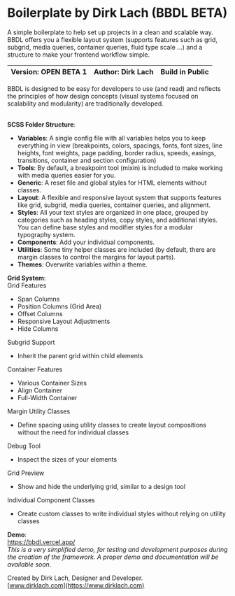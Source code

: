 # Boilerplate by Dirk Lach (BBDL BETA)

A simple boilerplate to help set up projects in a clean and scalable way. BBDL offers you a flexible layout system (supports features such as grid, subgrid, media queries, container queries, fluid type scale …) and a structure to make your frontend workflow simple.<br>

| **Version:** OPEN BETA 1 | **Author:** Dirk Lach | Build in Public |
| --- | --- | --- |

BBDL is designed to be easy for developers to use (and read) and reflects the principles of how design concepts (visual systems focused on scalability and modularity) are traditionally developed.<br><br>

**SCSS Folder Structure**:<br>
- **Variables**: A single config file with all variables helps you to keep everything in view (breakpoints, colors, spacings, fonts, font sizes, line heights, font weights, page padding, border radius, speeds, easings, transitions, container and section configuration)
- **Tools**: By default, a breakpoint tool (mixin) is included to make working with media queries easier for you.
- **Generic**: A reset file and global styles for HTML elements without classes.
- **Layout**: A flexible and responsive layout system that supports features like grid, subgrid, media queries, container queries, and alignment.
- **Styles**: All your text styles are organized in one place, grouped by categories such as heading styles, copy styles, and additional styles. You can define base styles and modifier styles for a modular typography system.
- **Components**: Add your individual components.
- **Utilities**: Some tiny helper classes are included (by default, there are margin classes to control the margins for layout parts).
- **Themes**: Overwrite variables within a theme.

**Grid System**:<br>
Grid Features
- Span Columns
- Position Columns (Grid Area)
- Offset Columns
- Responsive Layout Adjustments
- Hide Columns

Subgrid Support
- Inherit the parent grid within child elements

Container Features
- Various Container Sizes
- Align Container
- Full-Width Container

Margin Utility Classes
- Define spacing using utility classes to create layout compositions without the need for individual classes

Debug Tool
- Inspect the sizes of your elements

Grid Preview
- Show and hide the underlying grid, similar to a design tool

Individual Component Classes
- Create custom classes to write individual styles without relying on utility classes

**Demo**:<br>
https://bbdl.vercel.app/ <br>
*This is a very simplified demo, for testing and development purposes during the creation of the framework. A proper demo and documentation will be available soon.*<br>

Created by Dirk Lach, Designer and Developer.<br>
[www.dirklach.com](https://www.dirklach.com)

<!--
Playground: [https://friendlycss.vercel.app/](https://friendlycss.vercel.app/)

---

# Folder structure

- **00-vendor**
- **01-foundations**
  - \_animation.scss
  - \_color.scss
  - \_fonts.scss
  - \_global.scss
  - \_index.scss
  - \_reset.scss
  - \_responsive.scss
  - \_spacing.scss
  - \_helper.scss
  - \_transitions.scss
  - \_type-scale.scss
  - \_typography.scss
  - \_z-index.scss
- **02-components**
  - \_acomponent.scss
  - \_bcomponent.scss
  - \_ccomponent.scss
  - \_dcomponent.scss
  - \_index.scss
  - \_xcomponent.scss

---

# General

## General › Class Naming

- I am using [BEM](https://getbem.com/) to structure my CSS classes.

## General › Nesting (SCSS)

- For readability reasons I avoid nesting my code as soon as I leave a specific part or element.
- I use nested code only for pseudo classes, pseudo elements, and media queries.

## General › File Structure

- Import the foundations with the help of @use (if needed)
- Divide every component or nested element in a file with a bold divider. This help to structure your file and find each part wuickly, while resucing the mental load.

```css
@use "../01-foundations" as *;

// ==================================================================
// Components / A Component
// ==================================================================

.c-acomponent {
  display: flex;
}
```

## General › Declaration order

Choose a style for organizing your CSS declarations based on the needs of each project. I recommend either alphabetical or type-based ordering, as demonstrated in the following example (inspired by Idiomatic CSS).

```css
.selector {
  /* Positioning */
  position: absolute;
  z-index: 10;
  top: 0;
  right: 0;
  bottom: 0;
  left: 0;

  /* Display & Box Model */
  display: inline-block;
  overflow: hidden;
  box-sizing: border-box;
  width: 100px;
  height: 100px;
  padding: 10px;
  border: 10px solid #333;
  margin: 10px;

  /* Other */
  background: #000;
  color: #fff;
  font-family: sans-serif;
  font-size: 16px;
  text-align: right;
}
```

---

# Foundations

## Foundations › Animation

- …

## Foundations › Color

- Only use colors which are defined as variables in your foundations

## Foundations › Fonts

- …

## Foundations › Global

- …

## Foundations › Index

- Sort your imports alphabetically

```scss
@forward "breadcrumb";
@forward "card";
@forward "facts";
@forward "footer";
@forward "headerbar";
@forward "heading";
@forward "hero";
@forward "marquee";
@forward "metabar";
@forward "section";
@forward "subheading";
```

## Foundations › Reset

- …

## Foundations › Responsive

- …

## Foundations › Spacing

- …

## Foundations › Helper

- …

## Foundations › Transitions

- …

## Foundations › Type Scale

- …

## Foundations › Typography

- The following font decisions should only made in the foundations, not in the components itself:
  - font-family
  - font-weight
  - font-size
  - line-height
  - color
  - transitions
  - hover effects

## Foundations › z-index

- …

---

# Components

## Components › File Structure

- As mentioned under ‘General,’ you should separate each element of your component using a bold divider.

```css
// ==================================================================
// Components / A Component
// ==================================================================

.c-acomponent {
  display: flex;
}

// ==================================================================
// Components / A Component > Title
// ==================================================================

.c-acomponent__title {
  display: flex;

  &::before {
    content: "—";
  }
}

// ==================================================================
// Components / A Component > Content
// ==================================================================

.c-acomponent__content {
  display: flex;

  &:hover {
    border: 1px solid red;
  }
}
``` -->
